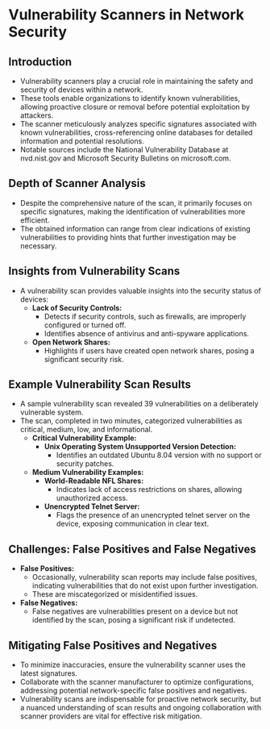 # Vulnerability Scanners in Network Security

## Introduction

- Vulnerability scanners play a crucial role in maintaining the safety and security of devices within a network.
- These tools enable organizations to identify known vulnerabilities, allowing proactive closure or removal before potential exploitation by attackers.
- The scanner meticulously analyzes specific signatures associated with known vulnerabilities, cross-referencing online databases for detailed information and potential resolutions.
- Notable sources include the National Vulnerability Database at nvd.nist.gov and Microsoft Security Bulletins on microsoft.com.

## Depth of Scanner Analysis

- Despite the comprehensive nature of the scan, it primarily focuses on specific signatures, making the identification of vulnerabilities more efficient.
- The obtained information can range from clear indications of existing vulnerabilities to providing hints that further investigation may be necessary.

## Insights from Vulnerability Scans

- A vulnerability scan provides valuable insights into the security status of devices:
    - **Lack of Security Controls:**
        - Detects if security controls, such as firewalls, are improperly configured or turned off.
        - Identifies absence of antivirus and anti-spyware applications.
    - **Open Network Shares:**
        - Highlights if users have created open network shares, posing a significant security risk.

## Example Vulnerability Scan Results

- A sample vulnerability scan revealed 39 vulnerabilities on a deliberately vulnerable system.
- The scan, completed in two minutes, categorized vulnerabilities as critical, medium, low, and informational.
    - **Critical Vulnerability Example:**
        - **Unix Operating System Unsupported Version Detection:**
            - Identifies an outdated Ubuntu 8.04 version with no support or security patches.
    - **Medium Vulnerability Examples:**
        - **World-Readable NFL Shares:**
            - Indicates lack of access restrictions on shares, allowing unauthorized access.
        - **Unencrypted Telnet Server:**
            - Flags the presence of an unencrypted telnet server on the device, exposing communication in clear text.

## Challenges: False Positives and False Negatives

- **False Positives:**
    - Occasionally, vulnerability scan reports may include false positives, indicating vulnerabilities that do not exist upon further investigation.
    - These are miscategorized or misidentified issues.
- **False Negatives:**
    - False negatives are vulnerabilities present on a device but not identified by the scan, posing a significant risk if undetected.

## Mitigating False Positives and Negatives

- To minimize inaccuracies, ensure the vulnerability scanner uses the latest signatures.
- Collaborate with the scanner manufacturer to optimize configurations, addressing potential network-specific false positives and negatives.
- Vulnerability scans are indispensable for proactive network security, but a nuanced understanding of scan results and ongoing collaboration with scanner providers are vital for effective risk mitigation.
